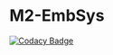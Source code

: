 # M2-EmbSys

[![Codacy Badge](https://api.codacy.com/project/badge/Grade/a7ae2e2ed466451a9cb6641a1a7297c7)](https://app.codacy.com/gh/sakshisinha0105/M2-EmbSys?utm_source=github.com&utm_medium=referral&utm_content=sakshisinha0105/M2-EmbSys&utm_campaign=Badge_Grade_Settings)